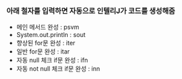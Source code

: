 ### 아래 철자를 입력하면 자동으로 인텔리J가 코드를 생성해줌
- 메인 메서드 완성 : psvm
- System.out.println : sout
- 향상된 for문 완성 : iter
- 일반 for문 완성 : itar
- 자동 null 체크 if문 완성 : ifn
- 자동 not null 체크 if문 완성 : inn

